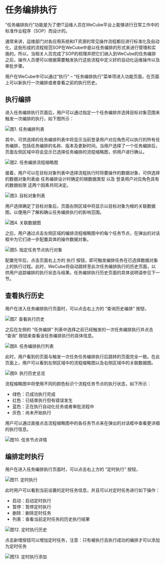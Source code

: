 # 任务编排执行

“任务编排执行”功能是为了使IT运维人员在WeCube平台上能够进行日常工作中的标准作业程序（SOP）而设计的。

通常来讲，运维部门对各应用系统和IT资源的常见操作流程都应进行标准化及自动化，这些形成的流程规范SOP在WeCube中是以任务编排的形式来进行管理和实施的。所以，当相关人员完成了SOP的梳理并把它们纳入到WeCube的任务编排之后，操作人员便可以根据需要触发执行这些流程中定义好的自动化运维操作以及审批步骤。

用户在WeCube中可以通过“执行” – “任务编排执行”菜单项进入功能页面，在页面上可以新执行一次编排或者查看之前的执行历史。

## 执行编排

进入任务编排执行页面后，用户可以通过指定一个任务编排并选择目标对象范围来触发一次编排的执行，如下图所示：

![图1. 任务编排列表](images/orchestration-execution/figure_1-orchestration_list.png)
 
其中，可供选择的任务编排列表中将显示当前登录用户对应角色可以执行的所有任务编排，包括任务编排的名称、版本及更新时间。当用户选择了一个任务编排后，页面左侧区域中将会显示已选择任务编排的流程缩略图，供用户进行确认。

![图2. 任务编排流程缩略图](images/orchestration-execution/figure_2-orchestration_thumbnail.png)
 
接着，用户可以在目标对象列表中选择流程执行时将要操作的数据对象，可供选择的数据对象列表由 任务编排设计时确定的根数据类型 以及 登录用户对应角色具有的数据权限 这两个因素共同决定。

![图3. 目标对象列表](images/orchestration-execution/figure_3-target_object_list.png)
 
用户选择确定了目标对象后，页面右侧区域中将显示以目标对象为根的关联数据图，以便用户了解和确认任务编排执行的影响范围。

![图4. 关联数据图](images/orchestration-execution/figure_4-associated_object_diagram.png)
 
之后，用户通过点击左侧区域的编排流程缩略图中的每个任务节点，在弹出的对话框中为它们进一步配置具体的操作数据对象。

![图5. 指定任务节点执行对象](images/orchestration-execution/figure_5-specify_task_node_target.png)
 
配置完毕后，点击页面右上方的 执行 按钮，即可触发编排任务在已选择数据对象上的执行过程。此时，WeCube将自动跳转至此次任务编排执行的历史页面，以供用户追踪编排的执行状态与结果。任务编排执行历史页面的具体说明请参见下一节。

## 查看执行历史

用户在进入任务编排执行页面时，可以点击右上方的 “查询历史编排” 按钮，

![图7. 查看执行历史](images/orchestration-execution/figure_7-view_history.png)
 
之后在左侧的 “任务编排” 列表中选择之前已经触发的一次任务编排执行并点击 “查询” 按钮来查看该任务编排执行的具体信息。

![图8. 任务编排执行列表](images/orchestration-execution/figure_8-execution_list.png)

此时，用户看到的页面与触发一次任务任务编排执行后跳转的页面完全一致。在此页面上，用户可以看到左侧区域中的流程缩略图以及右侧区域中的关联数据图。

![图9. 执行历史总览](images/orchestration-execution/figure_9-execution_history_overview.png)

流程缩略图中将使用不同的颜色标识个流程任务节点的执行状态，如下所示：

- 绿色：已成功执行完成
- 红色：已结束执行但有错误发生
- 蓝色：正在执行自动化任务或者审批流程中
- 灰色：尚未开始执行

用户可以通过直接点击流程缩略图中的各任务节点来在弹出的对话框中查看更详细的执行信息。
 
![图10. 任务节点详情](images/orchestration-execution/figure_10-task_node_details.png)


## 编排定时执行
用户在进入任务编排执行页面时，可以点击右上方的 “定时执行” 按钮，

![图11. 定时执行](images/orchestration-execution/figure_11-cron_run.png)

此时用户可以看到当前设置的定时任务信息，并且可以对定时任务进行如下操作：

- 启动：启动定时执行
- 暂停：暂停定时执行
- 删除：删除定时任务
- 列表：查看当前定时任务的历史执行结果

![图12. 定时执行历史](images/orchestration-execution/figure_12-cron_history.png)

点击新增按钮可以增加定时任务，注意：只有被执行且执行成功的编排才可以添加为定时任务

![图13. 定时执行添加](images/orchestration-execution/figure_13-cron_add.png)